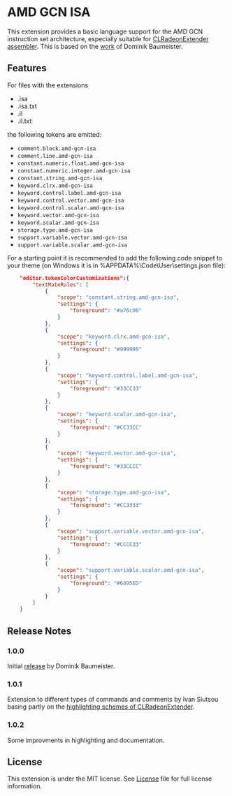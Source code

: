 # AMD GCN ISA

This extension provides a basic language support for the AMD GCN instruction set architecture, especially suitable for [CLRadeonExtender assembler](https://github.com/CLRX/CLRX-mirror). This is based on the [work](https://marketplace.visualstudio.com/items?itemName=dbaumeis.amd-gcn-isa) of Dominik Baumeister.

## Features

For files with the extensions
- .isa
- .isa.txt
- .il
- .il.txt

the following tokens are emitted:
- `comment.block.amd-gcn-isa`
- `comment.line.amd-gcn-isa`
- `constant.numeric.float.amd-gcn-isa`
- `constant.numeric.integer.amd-gcn-isa`
- `constant.string.amd-gcn-isa`
- `keyword.clrx.amd-gcn-isa`
- `keyword.control.label.amd-gcn-isa`
- `keyword.control.vector.amd-gcn-isa`
- `keyword.control.scalar.amd-gcn-isa`
- `keyword.vector.amd-gcn-isa`
- `keyword.scalar.amd-gcn-isa`
- `storage.type.amd-gcn-isa`
- `support.variable.vector.amd-gcn-isa`
- `support.variable.scalar.amd-gcn-isa`

For a starting point it is recommended to add the following code snippet to your theme (on Windows it is in %APPDATA%\Code\User\settings.json file):

```json
    "editor.tokenColorCustomizations":{
        "textMateRules": [
            {
                "scope": "constant.string.amd-gcn-isa",
                "settings": {
                    "foreground": "#a76c00"
                }
            },
            {
                "scope": "keyword.clrx.amd-gcn-isa",
                "settings": {
                    "foreground": "#999999"
                }
            },
            {
                "scope": "keyword.control.label.amd-gcn-isa",
                "settings": {
                    "foreground": "#33CC33"
                }
            },
            {
                "scope": "keyword.scalar.amd-gcn-isa",
                "settings": {
                    "foreground": "#CC33CC"
                }
            },
            {
                "scope": "keyword.vector.amd-gcn-isa",
                "settings": {
                    "foreground": "#33CCCC"
                }
            },
            {
                "scope": "storage.type.amd-gcn-isa",
                "settings": {
                    "foreground": "#CC3333"
                }
            },
            {
                "scope": "support.variable.vector.amd-gcn-isa",
                "settings": {
                    "foreground": "#CCCC33"
                }
            },
            {
                "scope": "support.variable.scalar.amd-gcn-isa",
                "settings": {
                    "foreground": "#6495ED"
                }
            }
        ]
    }
```

## Release Notes

### 1.0.0
Initial [release](https://marketplace.visualstudio.com/items?itemName=dbaumeis.amd-gcn-isa) by Dominik Baumeister.
### 1.0.1
Extension to different types of commands and comments by Ivan Siutsou basing partly on the [highlighting schemes of CLRadeonExtender](https://github.com/CLRX/CLRX-mirror/tree/master/editors).
### 1.0.2
Some improvments in highlighting and documentation.

## License

This extension is under the MIT license. See [License](https://github.com/GPUOpen-Tools/vscode-extensions/blob/master/LICENSE) file for full license information.